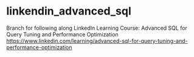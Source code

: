# linkendin_advanced_sql
Branch for following along LinkedIn Learning Course: Advanced SQL for Query Tuning and Performance Optimization https://www.linkedin.com/learning/advanced-sql-for-query-tuning-and-performance-optimization
